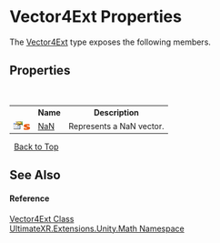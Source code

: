 # Vector4Ext Properties
 

The <a href="T_UltimateXR_Extensions_Unity_Math_Vector4Ext">Vector4Ext</a> type exposes the following members.


## Properties
&nbsp;<table><tr><th></th><th>Name</th><th>Description</th></tr><tr><td>![Public property](media/pubproperty.gif "Public property")![Static member](media/static.gif "Static member")</td><td><a href="P_UltimateXR_Extensions_Unity_Math_Vector4Ext_NaN">NaN</a></td><td>
Represents a NaN vector.</td></tr></table>&nbsp;
<a href="#vector4ext-properties">Back to Top</a>

## See Also


#### Reference
<a href="T_UltimateXR_Extensions_Unity_Math_Vector4Ext">Vector4Ext Class</a><br /><a href="N_UltimateXR_Extensions_Unity_Math">UltimateXR.Extensions.Unity.Math Namespace</a><br />